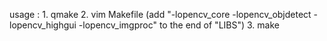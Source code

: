 usage : 1. qmake
	2. vim Makefile (add "-lopencv_core -lopencv_objdetect -lopencv_highgui -lopencv_imgproc" to the end of "LIBS")
	3. make
